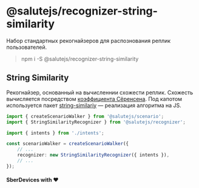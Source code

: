 # @salutejs/recognizer-string-similarity

Набор стандартных рекогнайзеров для распознования реплик пользователей.

> npm i -S @salutejs/recognizer-string-similarity

## String Similarity

Рекогнайзер, основанный на вычисленнии схожести реплик. Схожесть вычисляется посредством [коэффициента Сёренсена](https://ru.wikipedia.org/wiki/%D0%9A%D0%BE%D1%8D%D1%84%D1%84%D0%B8%D1%86%D0%B8%D0%B5%D0%BD%D1%82_%D0%A1%D1%91%D1%80%D0%B5%D0%BD%D1%81%D0%B5%D0%BD%D0%B0). Под капотом используется пакет [string-similariy](https://github.com/aceakash/string-similarity) — реализация алгоритма на JS.

``` ts
import { createScenarioWalker } from '@salutejs/scenario';
import { StringSimilarityRecognizer } from '@salutejs/recognizer';

import { intents } from './intents';

const scenarioWalker = createScenarioWalker({
    // ...
    recognizer: new StringSimilarityRecognizer({ intents }),
    // ...
});
```

#### SberDevices with :heart:
